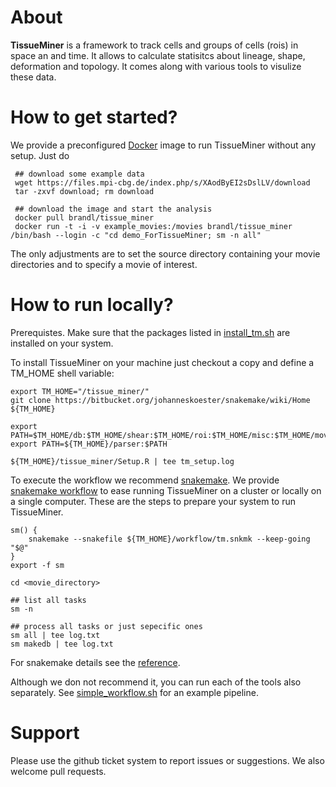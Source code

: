 
About
=================

**TissueMiner** is a framework to track cells and groups of cells (rois) in space an and time. It allows to calculate statisitcs about lineage, shape, deformation and topology. It comes along with various tools to visulize these data. 


How to get started?
================

We provide a preconfigured [Docker](http://docker.com/) image to run TissueMiner without any setup. Just do

     ## download some example data
     wget https://files.mpi-cbg.de/index.php/s/XAodByEI2sDslLV/download
     tar -zxvf download; rm download
     
     ## download the image and start the analysis
     docker pull brandl/tissue_miner
     docker run -t -i -v example_movies:/movies brandl/tissue_miner /bin/bash --login -c "cd demo_ForTissueMiner; sm -n all"
     
The only adjustments are to set the source directory containing your movie directories and to specify a movie of interest.


How to run locally?
================

Prerequistes. Make sure that the packages listed in [install_tm.sh](misc/install_tm.sh) are installed on your system.

To install TissueMiner on your machine just checkout a copy and define a TM_HOME shell variable:

    export TM_HOME="/tissue_miner/"
    git clone https://bitbucket.org/johanneskoester/snakemake/wiki/Home ${TM_HOME}
        
    export PATH=$TM_HOME/db:$TM_HOME/shear:$TM_HOME/roi:$TM_HOME/misc:$TM_HOME/movies:$TM_HOME/shear_contributions:$TM_HOME/topology:$TM_HOME/triangles:$TM_HOME/lineage:$PATH
    export PATH=${TM_HOME}/parser:$PATH
        
    ${TM_HOME}/tissue_miner/Setup.R | tee tm_setup.log


To execute the workflow we recommend [snakemake](https://bitbucket.org/johanneskoester/snakemake/wiki/Home). We provide [snakemake workflow](workflow/tm.snkmk) to ease running TissueMiner on a cluster or locally on a single computer. These are the steps to prepare your system to run TissueMiner.

    sm() {
        snakemake --snakefile ${TM_HOME}/workflow/tm.snkmk --keep-going "$@"
    }
    export -f sm
    
    cd <movie_directory>
    
    ## list all tasks
    sm -n
    
    ## process all tasks or just sepecific ones
    sm all | tee log.txt
    sm makedb | tee log.txt
    
For snakemake details see the [reference](https://bitbucket.org/johanneskoester/snakemake/wiki/Home).

Although we don not recommend it, you can run each of the tools also separately. See [simple_workflow.sh](workflow/simple_workflow.sh) for an example pipeline.

Support
=========

Please use the github ticket system to report issues or suggestions. We also welcome pull requests.